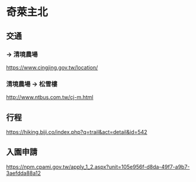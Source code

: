 # 奇萊主北

## 交通

### -> 清境農場

https://www.cingjing.gov.tw/location/

### 清境農場 -> 松雪樓

http://www.ntbus.com.tw/cj-m.html

## 行程

https://hiking.biji.co/index.php?q=trail&act=detail&id=542

## 入園申請

https://npm.cpami.gov.tw/apply_1_2.aspx?unit=105e956f-d8da-49f7-a9b7-3aefdda88a12
